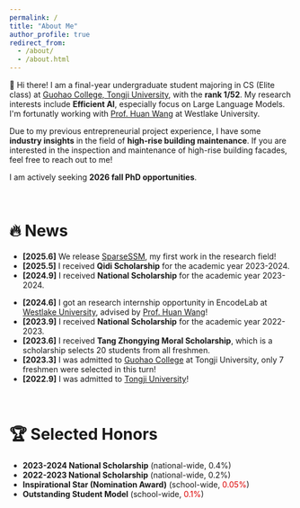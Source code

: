 ```yaml
---
permalink: /
title: "About Me"
author_profile: true
redirect_from: 
  - /about/
  - /about.html
---
```


👋 Hi there! I am a final-year undergraduate student majoring in CS (Elite class) at [Guohao College, Tongji University](https://ghc.tongji.edu.cn/), with the **rank 1/52**. My research interests include **Efficient AI**, especially focus on Large Language Models. I'm fortunatly working with [Prof. Huan Wang](https://huanwang.tech/) at Westlake University.

Due to my previous entrepreneurial project experience, I have some **industry insights** in the field of **high-rise building maintenance**. If you are interested in the inspection and maintenance of high-rise building facades, feel free to reach out to me!

I am actively seeking **2026 fall PhD opportunities**.

<br>

🔥 News
=====
<!-- - **\[2025.9\]** I received **National Scholarship** for the academic year 2024-2025, this is the **third time** I have received it.  -->
- **\[2025.6\]** We release [SparseSSM](https://arxiv.org/abs/2506.09613), my first work in the research field!
- **\[2025.5\]** I received **Qidi Scholarship** for the academic year 2023-2024.
- **\[2024.9\]** I received **National Scholarship** for the academic year 2023-2024.
<!-- - **\[2024.7\]** I won the **Gold Award (<font color="#dd0000">0.02%</font>)** in [China International College Students' Innovation Competition, Shanghai](https://cy.ncss.cn/) as the **team leader and founder**. -->
- **\[2024.6\]** I got an research internship opportunity in EncodeLab at [Westlake University](https://www.westlake.edu.cn/), advised by [Prof. Huan Wang](https://huanwang.tech/)!
- **\[2023.9\]** I received **National Scholarship** for the academic year 2022-2023.
- **\[2023.6\]** I received **Tang Zhongying Moral Scholarship**, which is a scholarship selects 20 students from all freshmen.
- **\[2023.3\]** I was admitted to [Guohao College](https://ghc.tongji.edu.cn/) at Tongji University, only 7 freshmen were selected in this turn!
- **\[2022.9\]** I was admitted to [Tongji University](https://www.tongji.edu.cn/)!

<br>

🏆 Selected Honors
=====
<!-- - **2024-2025 National Scholarship** (national-wide, 0.4%) -->
- **2023-2024 National Scholarship** (national-wide, 0.4%)
- **2022-2023 National Scholarship** (national-wide, 0.2%)
- **Inspirational Star (Nomination Award)** (school-wide, <font color="#dd0000">0.05%</font>)
- **Outstanding Student Model** (school-wide, <font color="#dd0000">0.1%</font>)
<!-- - **TANG Zhongying Scholarship** (school-wide, 0.5%) -->

